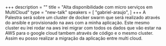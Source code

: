 +++
description = ""
title = "Alta disponibilidade com micro serviços em MultiCloud"
type = "new-talk"
speakers = [
        "gabriel-araujo",
]
+++
A Palestra será sobre um cluster de docker swarm que será realizado através do ansible e provisionado na aws com a minha aplicação. Este mesmo cluster eu irei rodar na aws irei migrar com todos os dados que vão estar na AWS para o google cloud tambem através de código e o mesmo cluster. Assim eu posso realizar a migração da aplicação entre multi cloud.